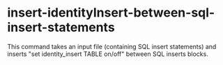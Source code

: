 # insert-identityInsert-between-sql-insert-statements
This command takes an input file (containing SQL insert statements) and inserts "set identity_insert TABLE on/off" between SQL inserts blocks.
